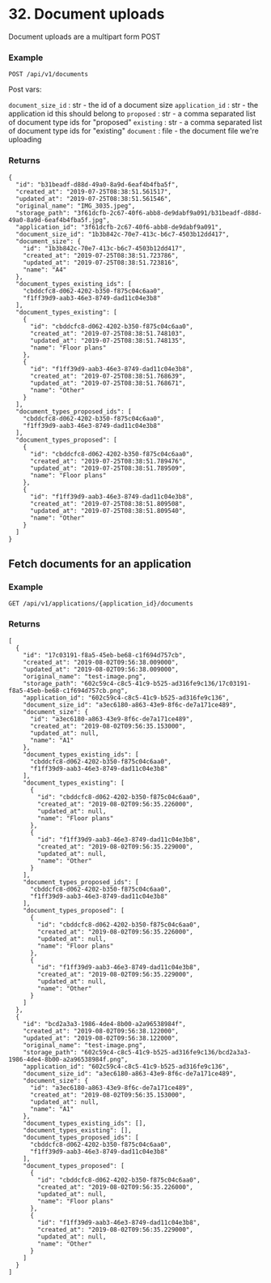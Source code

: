 # 32. Document uploads

Document uploads are a multipart form POST

### Example

`POST /api/v1/documents`

Post vars:

`document_size_id` : str - the id of a document size
`application_id` : str - the application id this should belong to
`proposed` : str - a comma separated list of document type ids for "proposed"
`existing` : str - a comma separated list of document type ids for "existing"
`document` : file - the document file we're uploading


### Returns

    {
      "id": "b31beadf-d88d-49a0-8a9d-6eaf4b4fba5f",
      "created_at": "2019-07-25T08:38:51.561517",
      "updated_at": "2019-07-25T08:38:51.561546",
      "original_name": "IMG_3035.jpeg",
      "storage_path": "3f61dcfb-2c67-40f6-abb8-de9dabf9a091/b31beadf-d88d-49a0-8a9d-6eaf4b4fba5f.jpg",
      "application_id": "3f61dcfb-2c67-40f6-abb8-de9dabf9a091",
      "document_size_id": "1b3b842c-70e7-413c-b6c7-4503b12dd417",
      "document_size": {
        "id": "1b3b842c-70e7-413c-b6c7-4503b12dd417",
        "created_at": "2019-07-25T08:38:51.723786",
        "updated_at": "2019-07-25T08:38:51.723816",
        "name": "A4"
      },
      "document_types_existing_ids": [
        "cbddcfc8-d062-4202-b350-f875c04c6aa0",
        "f1ff39d9-aab3-46e3-8749-dad11c04e3b8"
      ],
      "document_types_existing": [
        {
          "id": "cbddcfc8-d062-4202-b350-f875c04c6aa0",
          "created_at": "2019-07-25T08:38:51.748103",
          "updated_at": "2019-07-25T08:38:51.748135",
          "name": "Floor plans"
        },
        {
          "id": "f1ff39d9-aab3-46e3-8749-dad11c04e3b8",
          "created_at": "2019-07-25T08:38:51.768639",
          "updated_at": "2019-07-25T08:38:51.768671",
          "name": "Other"
        }
      ],
      "document_types_proposed_ids": [
        "cbddcfc8-d062-4202-b350-f875c04c6aa0",
        "f1ff39d9-aab3-46e3-8749-dad11c04e3b8"
      ],
      "document_types_proposed": [
        {
          "id": "cbddcfc8-d062-4202-b350-f875c04c6aa0",
          "created_at": "2019-07-25T08:38:51.789476",
          "updated_at": "2019-07-25T08:38:51.789509",
          "name": "Floor plans"
        },
        {
          "id": "f1ff39d9-aab3-46e3-8749-dad11c04e3b8",
          "created_at": "2019-07-25T08:38:51.809508",
          "updated_at": "2019-07-25T08:38:51.809540",
          "name": "Other"
        }
      ]
    }


## Fetch documents for an application

### Example

`GET /api/v1/applications/{application_id}/documents`

### Returns


    [
      {
        "id": "17c03191-f8a5-45eb-be68-c1f694d757cb",
        "created_at": "2019-08-02T09:56:38.009000",
        "updated_at": "2019-08-02T09:56:38.009000",
        "original_name": "test-image.png",
        "storage_path": "602c59c4-c8c5-41c9-b525-ad316fe9c136/17c03191-f8a5-45eb-be68-c1f694d757cb.png",
        "application_id": "602c59c4-c8c5-41c9-b525-ad316fe9c136",
        "document_size_id": "a3ec6180-a863-43e9-8f6c-de7a171ce489",
        "document_size": {
          "id": "a3ec6180-a863-43e9-8f6c-de7a171ce489",
          "created_at": "2019-08-02T09:56:35.153000",
          "updated_at": null,
          "name": "A1"
        },
        "document_types_existing_ids": [
          "cbddcfc8-d062-4202-b350-f875c04c6aa0",
          "f1ff39d9-aab3-46e3-8749-dad11c04e3b8"
        ],
        "document_types_existing": [
          {
            "id": "cbddcfc8-d062-4202-b350-f875c04c6aa0",
            "created_at": "2019-08-02T09:56:35.226000",
            "updated_at": null,
            "name": "Floor plans"
          },
          {
            "id": "f1ff39d9-aab3-46e3-8749-dad11c04e3b8",
            "created_at": "2019-08-02T09:56:35.229000",
            "updated_at": null,
            "name": "Other"
          }
        ],
        "document_types_proposed_ids": [
          "cbddcfc8-d062-4202-b350-f875c04c6aa0",
          "f1ff39d9-aab3-46e3-8749-dad11c04e3b8"
        ],
        "document_types_proposed": [
          {
            "id": "cbddcfc8-d062-4202-b350-f875c04c6aa0",
            "created_at": "2019-08-02T09:56:35.226000",
            "updated_at": null,
            "name": "Floor plans"
          },
          {
            "id": "f1ff39d9-aab3-46e3-8749-dad11c04e3b8",
            "created_at": "2019-08-02T09:56:35.229000",
            "updated_at": null,
            "name": "Other"
          }
        ]
      },
      {
        "id": "bcd2a3a3-1986-4de4-8b00-a2a96538984f",
        "created_at": "2019-08-02T09:56:38.122000",
        "updated_at": "2019-08-02T09:56:38.122000",
        "original_name": "test-image.png",
        "storage_path": "602c59c4-c8c5-41c9-b525-ad316fe9c136/bcd2a3a3-1986-4de4-8b00-a2a96538984f.png",
        "application_id": "602c59c4-c8c5-41c9-b525-ad316fe9c136",
        "document_size_id": "a3ec6180-a863-43e9-8f6c-de7a171ce489",
        "document_size": {
          "id": "a3ec6180-a863-43e9-8f6c-de7a171ce489",
          "created_at": "2019-08-02T09:56:35.153000",
          "updated_at": null,
          "name": "A1"
        },
        "document_types_existing_ids": [],
        "document_types_existing": [],
        "document_types_proposed_ids": [
          "cbddcfc8-d062-4202-b350-f875c04c6aa0",
          "f1ff39d9-aab3-46e3-8749-dad11c04e3b8"
        ],
        "document_types_proposed": [
          {
            "id": "cbddcfc8-d062-4202-b350-f875c04c6aa0",
            "created_at": "2019-08-02T09:56:35.226000",
            "updated_at": null,
            "name": "Floor plans"
          },
          {
            "id": "f1ff39d9-aab3-46e3-8749-dad11c04e3b8",
            "created_at": "2019-08-02T09:56:35.229000",
            "updated_at": null,
            "name": "Other"
          }
        ]
      }
    ]

